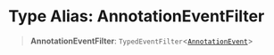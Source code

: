 # Type Alias: AnnotationEventFilter

> **AnnotationEventFilter**: `TypedEventFilter`\<[`AnnotationEvent`](AnnotationEvent.md)\>
